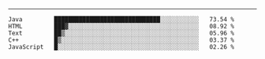 ---

<!--START_SECTION:waka-->
```text
Java         ██████████████████████████████░░░░░░░░░░░   73.54 % 
HTML         ███▓░░░░░░░░░░░░░░░░░░░░░░░░░░░░░░░░░░░░░   08.92 % 
Text         ██▒░░░░░░░░░░░░░░░░░░░░░░░░░░░░░░░░░░░░░░   05.96 % 
C++          █▒░░░░░░░░░░░░░░░░░░░░░░░░░░░░░░░░░░░░░░░   03.37 % 
JavaScript   █░░░░░░░░░░░░░░░░░░░░░░░░░░░░░░░░░░░░░░░░   02.26 % 
```
<!--END_SECTION:waka-->


[linkedin]: https://www.linkedin.com/in/mohamed-elh/

